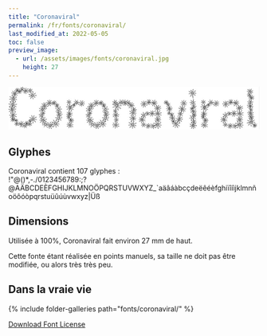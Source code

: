 ```yaml
---
title: "Coronaviral"
permalink: /fr/fonts/coronaviral/
last_modified_at: 2022-05-05
toc: false
preview_image:
  - url: /assets/images/fonts/coronaviral.jpg
    height: 27
---
```

![Coronaviral](/assets/images/fonts/coronaviral.jpg)

## Glyphes

Coronaviral contient 107 glyphes :	
!"@()*,-./0123456789:;?@AÄBCDEÈFGHIJKLMNOÖPQRSTUVWXYZ\_`aäâáàbcçdeëêéèfghiïîíìjklmnñoöôóòpqrstuüûúùvwxyz|Üß

## Dimensions
Utilisée à  100%, Coronaviral  fait environ 27 mm de haut.

Cette fonte étant réalisée en points manuels, sa taille ne doit pas être modifiée, ou alors très très peu.

## Dans la vraie vie
{% include folder-galleries path="fonts/coronaviral/" %}

[Download Font License](https://github.com/inkstitch/inkstitch/tree/main/fonts/coronaviral/LICENSE)

